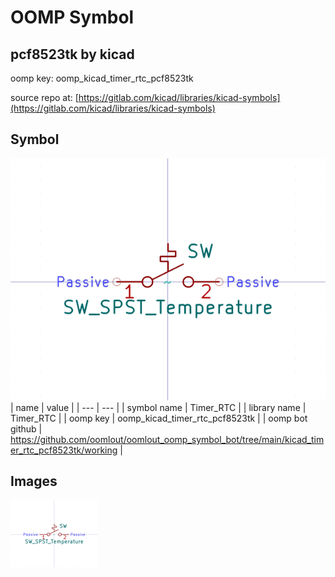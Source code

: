 # OOMP Symbol  
## pcf8523tk  by kicad  
  
oomp key: oomp_kicad_timer_rtc_pcf8523tk  
  
source repo at: [https://gitlab.com/kicad/libraries/kicad-symbols](https://gitlab.com/kicad/libraries/kicad-symbols)  
## Symbol  
  
[![working.png](working_600.png)](working.png)  
| name | value | 
| --- | --- | 
| symbol name | Timer_RTC | 
| library name | Timer_RTC | 
| oomp key | oomp_kicad_timer_rtc_pcf8523tk | 
| oomp bot github | https://github.com/oomlout/oomlout_oomp_symbol_bot/tree/main/kicad_timer_rtc_pcf8523tk/working | 
## Images  
  
[![working.png](working_140.png)](working.png)  
